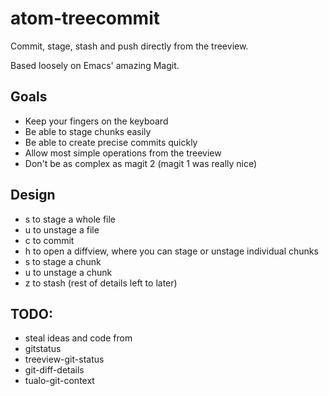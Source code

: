 # atom-treecommit

Commit, stage, stash and push directly from the treeview.

Based loosely on Emacs' amazing Magit.

## Goals

- Keep your fingers on the keyboard
- Be able to stage chunks easily
- Be able to create precise commits quickly
- Allow most simple operations from the treeview
- Don't be as complex as magit 2 (magit 1 was really nice)

## Design

- s to stage a whole file
- u to unstage a file
- c to commit
- h to open a diffview, where you can stage or unstage individual chunks
 - s to stage a chunk
 - u to unstage a chunk
- z to stash (rest of details left to later)

## TODO:

- steal ideas and code from
 - gitstatus
 - treeview-git-status
 - git-diff-details
 - tualo-git-context
